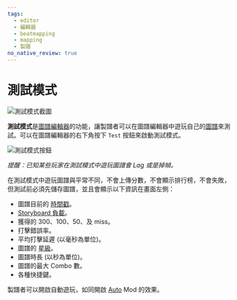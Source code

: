 ```yaml
---
tags:
  - editor
  - 編輯器
  - beatmapping
  - mapping
  - 製譜
no_native_review: true
---
```


# 測試模式

![測試模式截圖](img/test-mode-example.jpg "開啟自動遊玩的測試模式")

**測試模式**是[圖譜編輯器](/wiki/Client/Beatmap_editor)的功能，讓製譜者可以在圖譜編輯器中遊玩自己的[圖譜](/wiki/Beatmap)來測試。可以在圖譜編輯器的右下角按下 `Test` 按鈕來啟動測試模式。

![測試模式按鈕](img/test-mode-button.png "在圖譜編輯器的測試模式按鈕")

*提醒：已知某些玩家在測試模式中遊玩圖譜會 Lag 或是掉幀。*

在測試模式中遊玩圖譜與平常不同，不會上傳分數，不會顯示排行榜，不會失敗，但測試前必須先儲存圖譜，並且會顯示以下資訊在畫面左側：

- 圖譜目前的 [時間戳](/wiki/Modding/Timestamp)。
- [Storyboard 負載](/wiki/Client/Beatmap_editor/SB_Load)。
- 獲得的 300、100、50、及 miss。
- 打擊錯誤率。
- 平均打擊延遲 (以毫秒為單位)。
- 圖譜的 [星級](/wiki/Beatmap/Star_rating)。
- 圖譜時長 (以秒為單位)。
- 圖譜的最大 Combo 數。
- 各種快捷鍵。

製譜者可以開啟自動遊玩，如同開啟 [Auto](/wiki/Gameplay/Game_modifier/Auto) Mod 的效果。
